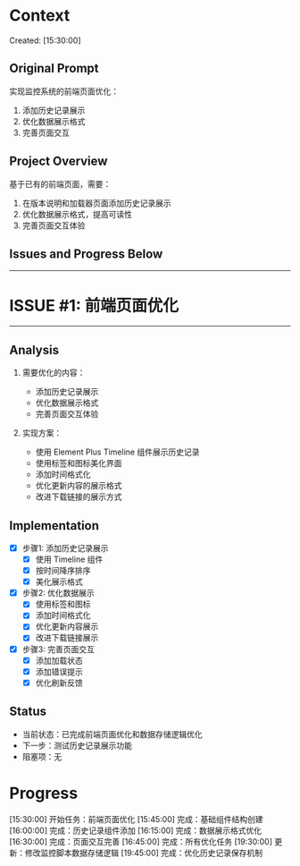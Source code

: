 # Context
Created: [15:30:00]

## Original Prompt
实现监控系统的前端页面优化：
1. 添加历史记录展示
2. 优化数据展示格式
3. 完善页面交互

## Project Overview
基于已有的前端页面，需要：
1. 在版本说明和加载器页面添加历史记录展示
2. 优化数据展示格式，提高可读性
3. 完善页面交互体验

## Issues and Progress Below
-----------------------------------
# ISSUE #1: 前端页面优化
-----------------------------------

## Analysis
1. 需要优化的内容：
   - 添加历史记录展示
   - 优化数据展示格式
   - 完善页面交互体验

2. 实现方案：
   - 使用 Element Plus Timeline 组件展示历史记录
   - 使用标签和图标美化界面
   - 添加时间格式化
   - 优化更新内容的展示格式
   - 改进下载链接的展示方式

## Implementation
- [x] 步骤1: 添加历史记录展示
  - [x] 使用 Timeline 组件
  - [x] 按时间降序排序
  - [x] 美化展示格式

- [x] 步骤2: 优化数据展示
  - [x] 使用标签和图标
  - [x] 添加时间格式化
  - [x] 优化更新内容展示
  - [x] 改进下载链接展示

- [x] 步骤3: 完善页面交互
  - [x] 添加加载状态
  - [x] 添加错误提示
  - [x] 优化刷新反馈

## Status
- 当前状态：已完成前端页面优化和数据存储逻辑优化
- 下一步：测试历史记录展示功能
- 阻塞项：无

# Progress
[15:30:00] 开始任务：前端页面优化
[15:45:00] 完成：基础组件结构创建
[16:00:00] 完成：历史记录组件添加
[16:15:00] 完成：数据展示格式优化
[16:30:00] 完成：页面交互完善
[16:45:00] 完成：所有优化任务
[19:30:00] 更新：修改监控脚本数据存储逻辑
[19:45:00] 完成：优化历史记录保存机制
